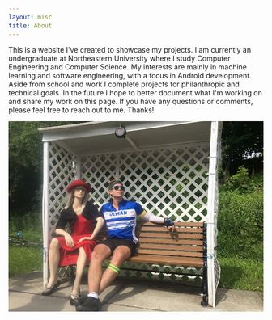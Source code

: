 ```yaml
---
layout: misc
title: About
---
```


This is a website I've created to showcase my projects. I am currently an undergraduate at Northeastern University where I study Computer Engineering and Computer Science. My interests are mainly in machine learning and software engineering, with a focus in Android development. Aside from school and work I complete projects for philanthropic and technical goals. In the future I hope to better document what I'm working on and share my work on this page. If you have any questions or comments, please feel free to reach out to me. Thanks!

![solo](\assets\img\bench_mannequin.jpg)

<!-- THIS IS THE TEMPLATE THAT HEADER PAGES AND POSTS SHOULD follow


```
---
layout:
title:
author:
categories:
tags: []
image:
---
```


 -->
